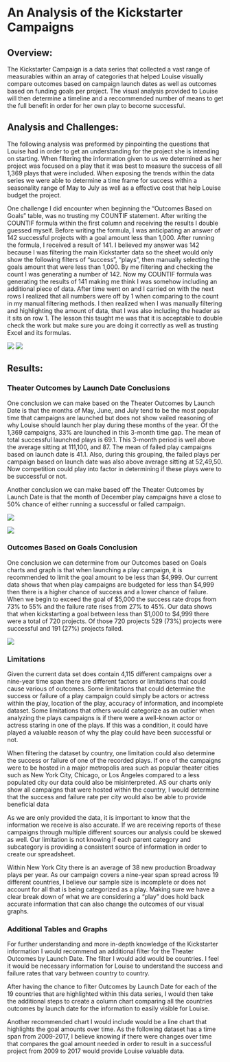 # An Analysis of the Kickstarter Campaigns

## Overview:

  The Kickstarter Campaign is a data series that collected a vast range of measurables within an array of categories that helped Louise visually compare outcomes based on campaign launch dates as well as outcomes based on funding goals per project. The visual analysis provided to Louise will then determine a timeline and a reccommended number of means to get the full benefit in order for her own play to become successful.

## Analysis and Challenges:
  The following analysis was preformed by pinpointing the questions that Louise had in order to get an understanding for the project she is intending on starting. When filtering the information given to us we determined as her project was focused on a play that it was best to measure the success of all 1,369 plays that were included. When exposing the trends within the data series we were able to determine a time frame for success within a seasonality range of May to July as well as a effective cost that help Louise budget the project. 
 
 One challenge I did encounter when beginning the “Outcomes Based on Goals” table, was no trusting my COUNTIF statement. After writing the COUNTIF formula within the first column and receiving the results I double guessed myself. Before writing the formula, I was anticipating an answer of 142 successful projects with a goal amount less than 1,000. After running the formula, I received a result of 141. I believed my answer was 142 because I was filtering the main Kickstarter data so the sheet would only show the following filters of “success”, “plays”, then manually selecting the goals amount that were less than 1,000. By me filtering and checking the count I was generating a number of 142. Now my COUNTIF formula was generating the results of 141 making me think I was somehow including an additional piece of data. After time went on and I carried on with the next rows I realized that all numbers were off by 1 when comparing to the count in my manual filtering methods. I then realized when I was manually filtering and highlighting the amount of data, that I was also including the header as it sits on row 1. The lesson this taught me was that it is acceptable to double check the work but make sure you are doing it correctly as well as trusting Excel and its formulas.

![](Miscalculated_Count.png)
![](Actual_Outcomes_Count.png)

## Results:

### Theater Outcomes by Launch Date Conclusions
One conclusion we can make based on the Theater Outcomes by Launch Date is that the months of May, June, and July tend to be the most popular time that campaigns are launched but does not show vailed reasoning of why Louise should launch her play during these months of the year.  Of the 1,369 campaigns, 33% are launched in this 3-month time gap. The mean of total successful launched plays is 69.1. This 3-month period is well above the average sitting at 111,100, and 87. The mean of failed play campaigns based on launch date is 41.1. Also, during this grouping, the failed plays per campaign based on launch date was also above average sitting at 52,49,50. Now competition could play into factor in determining if these plays were to be successful or not.
  
Another conclusion we can make based off the Theater Outcomes by Launch Date is that the month of December play campaigns have a close to 50% chance of either running a successful or failed campaign. 

![](Theater_Outcomes_vs_Launch.png)

![](Theater_Outcomes_vs_Launch_Chart.png)
  
### Outcomes Based on Goals Conclusion
One conclusion we can determine from our Outcomes based on Goals charts and graph is that when launching a play campaign, it is recommended to limit the goal amount to be less than $4,999. Our current data shows that when play campaigns are budgeted for less than $4,999 then there is a higher chance of success and a lower chance of failure. When we begin to exceed the goal of $5,000 the success rate drops from 73% to 55% and the failure rate rises from 27% to 45%. Our data shows that when kickstarting a goal between less than $1,000 to $4,999 there were a total of 720 projects. Of those 720 projects 529 (73%) projects were successful and 191 (27%) projects failed.

![](Outcomes_vs_Goals.png)

### Limitations
Given the current data set does contain 4,115 different campaigns over a nine-year time span there are different factors or limitations that could cause various of outcomes.  Some limitations that could determine the success or failure of a play campaign could simply be actors or actress within the play, location of the play, accuracy of information, and incomplete dataset. Some limitations that others would categorize as an outlier when analyzing the plays campaigns is if there were a well-known actor or actress staring in one of the plays. If this was a condition, it could have played a valuable reason of why the play could have been successful or not. 
 
When filtering the dataset by country, one limitation could also determine the success or failure of one of the recorded plays. If one of the campaigns were to be hosted in a major metropolis area such as popular theater cities such as New York City, Chicago, or Los Angeles compared to a less populated city our data could also be misinterpreted. AS our charts only show all campaigns that were hosted within the country, I would determine that the success and failure rate per city would also be able to provide beneficial data
  
 As we are only provided the data, it is important to know that the information we receive is also accurate. If we are receiving reports of these campaigns through multiple different sources our analysis could be skewed as well. Our limitation is not knowing if each parent category and subcategory is providing a consistent source of information in order to create our spreadsheet.
 
 Within New York City there is an average of 38 new production Broadway plays per year.  As our campaign covers a nine-year span spread across 19 different countries, I believe our sample size is incomplete or does not account for all that is being categorized as a play. Making sure we have a clear break down of what we are considering a “play” does hold back accurate information that can also change the outcomes of our visual graphs.

### Additional Tables and Graphs
For further understanding and more in-depth knowledge of the Kickstarter information I would recommend an additional filter for the Theater Outcomes by Launch Date. The filter I would add would be countries. I feel it would be necessary information for Louise to understand the success and failure rates that vary between country to country.
	
After having the chance to filter Outcomes by Launch Date for each of the 19 countries that are highlighted within this data series, I would then take the additional steps to create a column chart comparing all the countries outcomes by launch date for the information to easily visible for Louise.
	
Another recommended chart I would include would be a line chart that highlights the goal amounts over time. As the following dataset has a time span from 2009-2017, I believe knowing if there were changes over time that compares the goal amount needed in order to result in a successful project from 2009 to 2017 would provide Louise valuable data.
